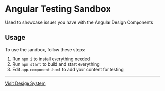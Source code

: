 # Angular Testing Sandbox

Used to showcase issues you have with the Angular Design Components

## Usage

To use the sandbox, follow these steps:

1. Run `npm i` to install everything needed
2. Run `npm start` to build and start everything
3. Edit `app.component.html` to add your content for testing

---

[Visit Design System](https://ui-components.alberta.ca)
